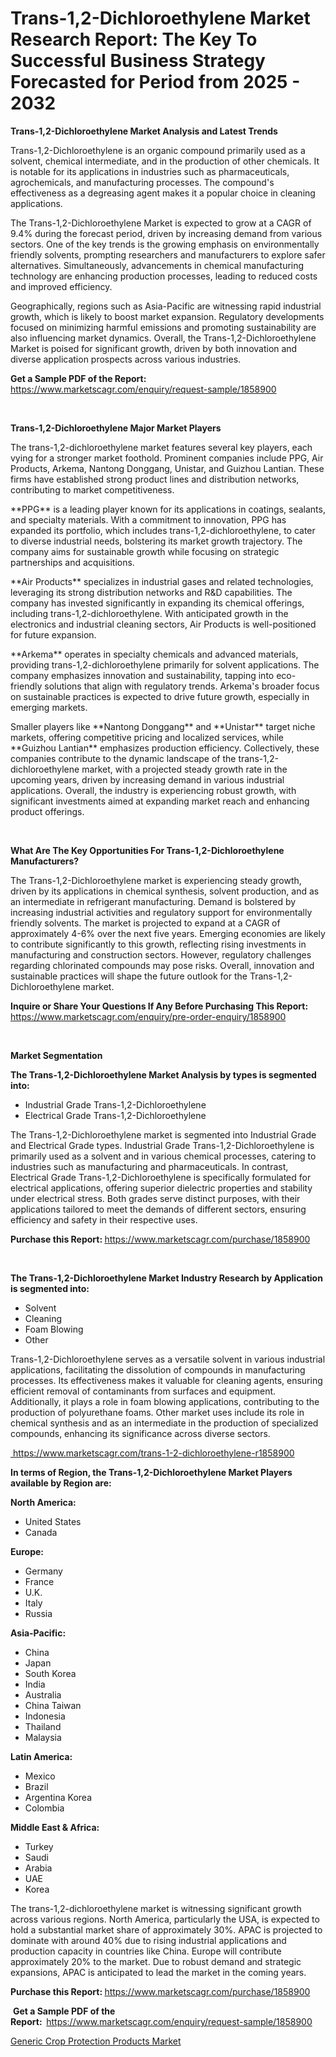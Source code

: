 <p><h1>Trans-1,2-Dichloroethylene Market Research Report: The Key To Successful Business Strategy Forecasted for Period from 2025 - 2032</h1></p><p><strong>Trans-1,2-Dichloroethylene Market Analysis and Latest Trends</strong></p>
<p><p>Trans-1,2-Dichloroethylene is an organic compound primarily used as a solvent, chemical intermediate, and in the production of other chemicals. It is notable for its applications in industries such as pharmaceuticals, agrochemicals, and manufacturing processes. The compound's effectiveness as a degreasing agent makes it a popular choice in cleaning applications.</p><p>The Trans-1,2-Dichloroethylene Market is expected to grow at a CAGR of 9.4% during the forecast period, driven by increasing demand from various sectors. One of the key trends is the growing emphasis on environmentally friendly solvents, prompting researchers and manufacturers to explore safer alternatives. Simultaneously, advancements in chemical manufacturing technology are enhancing production processes, leading to reduced costs and improved efficiency.</p><p>Geographically, regions such as Asia-Pacific are witnessing rapid industrial growth, which is likely to boost market expansion. Regulatory developments focused on minimizing harmful emissions and promoting sustainability are also influencing market dynamics. Overall, the Trans-1,2-Dichloroethylene Market is poised for significant growth, driven by both innovation and diverse application prospects across various industries.</p></p>
<p><strong>Get a Sample PDF of the Report:&nbsp;</strong> <a href="https://www.marketscagr.com/enquiry/request-sample/1858900?utm_campaign=2667&utm_medium=2&utm_source=Github&utm_content=ia&utm_term=03042025&utm_id=trans-12-dichloroethylene">https://www.marketscagr.com/enquiry/request-sample/1858900</a></p>
<p>&nbsp;</p>
<p><strong>Trans-1,2-Dichloroethylene Major Market Players</strong></p>
<p><p>The trans-1,2-dichloroethylene market features several key players, each vying for a stronger market foothold. Prominent companies include PPG, Air Products, Arkema, Nantong Donggang, Unistar, and Guizhou Lantian. These firms have established strong product lines and distribution networks, contributing to market competitiveness.</p><p>**PPG** is a leading player known for its applications in coatings, sealants, and specialty materials. With a commitment to innovation, PPG has expanded its portfolio, which includes trans-1,2-dichloroethylene, to cater to diverse industrial needs, bolstering its market growth trajectory. The company aims for sustainable growth while focusing on strategic partnerships and acquisitions.</p><p>**Air Products** specializes in industrial gases and related technologies, leveraging its strong distribution networks and R&D capabilities. The company has invested significantly in expanding its chemical offerings, including trans-1,2-dichloroethylene. With anticipated growth in the electronics and industrial cleaning sectors, Air Products is well-positioned for future expansion.</p><p>**Arkema** operates in specialty chemicals and advanced materials, providing trans-1,2-dichloroethylene primarily for solvent applications. The company emphasizes innovation and sustainability, tapping into eco-friendly solutions that align with regulatory trends. Arkema's broader focus on sustainable practices is expected to drive future growth, especially in emerging markets.</p><p>Smaller players like **Nantong Donggang** and **Unistar** target niche markets, offering competitive pricing and localized services, while **Guizhou Lantian** emphasizes production efficiency. Collectively, these companies contribute to the dynamic landscape of the trans-1,2-dichloroethylene market, with a projected steady growth rate in the upcoming years, driven by increasing demand in various industrial applications. Overall, the industry is experiencing robust growth, with significant investments aimed at expanding market reach and enhancing product offerings.</p></p>
<p>&nbsp;</p>
<p><strong>What Are The Key Opportunities For Trans-1,2-Dichloroethylene Manufacturers?</strong></p>
<p><p>The Trans-1,2-Dichloroethylene market is experiencing steady growth, driven by its applications in chemical synthesis, solvent production, and as an intermediate in refrigerant manufacturing. Demand is bolstered by increasing industrial activities and regulatory support for environmentally friendly solvents. The market is projected to expand at a CAGR of approximately 4-6% over the next five years. Emerging economies are likely to contribute significantly to this growth, reflecting rising investments in manufacturing and construction sectors. However, regulatory challenges regarding chlorinated compounds may pose risks. Overall, innovation and sustainable practices will shape the future outlook for the Trans-1,2-Dichloroethylene market.</p></p>
<p><strong>Inquire or Share Your Questions If Any Before Purchasing This Report:</strong> <a href="https://www.marketscagr.com/enquiry/pre-order-enquiry/1858900?utm_campaign=2667&utm_medium=2&utm_source=Github&utm_content=ia&utm_term=03042025&utm_id=trans-12-dichloroethylene">https://www.marketscagr.com/enquiry/pre-order-enquiry/1858900</a></p>
<p>&nbsp;</p>
<p><strong>Market Segmentation</strong></p>
<p><strong>The Trans-1,2-Dichloroethylene Market Analysis by types is segmented into:</strong></p>
<p><ul><li>Industrial Grade Trans-1,2-Dichloroethylene</li><li>Electrical Grade Trans-1,2-Dichloroethylene</li></ul></p>
<p><p>The Trans-1,2-Dichloroethylene market is segmented into Industrial Grade and Electrical Grade types. Industrial Grade Trans-1,2-Dichloroethylene is primarily used as a solvent and in various chemical processes, catering to industries such as manufacturing and pharmaceuticals. In contrast, Electrical Grade Trans-1,2-Dichloroethylene is specifically formulated for electrical applications, offering superior dielectric properties and stability under electrical stress. Both grades serve distinct purposes, with their applications tailored to meet the demands of different sectors, ensuring efficiency and safety in their respective uses.</p></p>
<p><strong>Purchase this Report:&nbsp;</strong><a href="https://www.marketscagr.com/purchase/1858900?utm_campaign=2667&utm_medium=2&utm_source=Github&utm_content=ia&utm_term=03042025&utm_id=trans-12-dichloroethylene">https://www.marketscagr.com/purchase/1858900</a></p>
<p>&nbsp;</p>
<p><strong>The Trans-1,2-Dichloroethylene Market Industry Research by Application is segmented into:</strong></p>
<p><ul><li>Solvent</li><li>Cleaning</li><li>Foam Blowing</li><li>Other</li></ul></p>
<p><p>Trans-1,2-Dichloroethylene serves as a versatile solvent in various industrial applications, facilitating the dissolution of compounds in manufacturing processes. Its effectiveness makes it valuable for cleaning agents, ensuring efficient removal of contaminants from surfaces and equipment. Additionally, it plays a role in foam blowing applications, contributing to the production of polyurethane foams. Other market uses include its role in chemical synthesis and as an intermediate in the production of specialized compounds, enhancing its significance across diverse sectors.</p></p>
<p><a href="https://www.marketscagr.com/trans-1-2-dichloroethylene-r1858900?utm_campaign=2667&utm_medium=2&utm_source=Github&utm_content=ia&utm_term=03042025&utm_id=trans-12-dichloroethylene">&nbsp;https://www.marketscagr.com/trans-1-2-dichloroethylene-r1858900</a></p>
<p><strong>In terms of Region, the Trans-1,2-Dichloroethylene Market Players available by Region are:</strong></p>
<p>
    <p> <strong> North America: </strong>
        <ul>
            <li>United States</li>
            <li>Canada</li>
        </ul>
        </p> 
    <p> <strong> Europe: </strong>
        <ul>
            <li>Germany</li>
            <li>France</li>
            <li>U.K.</li>
            <li>Italy</li>
            <li>Russia</li>
        </ul>
        </p> 
    <p> <strong> Asia-Pacific: </strong>
        <ul>
            <li>China</li>
            <li>Japan</li>
            <li>South Korea</li>
            <li>India</li>
            <li>Australia</li>
            <li>China Taiwan</li>
            <li>Indonesia</li>
            <li>Thailand</li>
            <li>Malaysia</li>
        </ul>
        </p> 
    <p> <strong> Latin America: </strong>
        <ul>
            <li>Mexico</li>
            <li>Brazil</li>
            <li>Argentina Korea</li>
            <li>Colombia</li>
        </ul>
        </p> 
    <p> <strong> Middle East & Africa: </strong>
        <ul>
            <li>Turkey</li>
            <li>Saudi</li>
            <li>Arabia</li>
            <li>UAE</li>
            <li>Korea</li>
        </ul>
    </p>
    </p>
<p><p>The trans-1,2-dichloroethylene market is witnessing significant growth across various regions. North America, particularly the USA, is expected to hold a substantial market share of approximately 30%. APAC is projected to dominate with around 40% due to rising industrial applications and production capacity in countries like China. Europe will contribute approximately 20% to the market. Due to robust demand and strategic expansions, APAC is anticipated to lead the market in the coming years.</p></p>
<p><strong>Purchase this Report: </strong><a href="https://www.marketscagr.com/purchase/1858900?utm_campaign=2667&utm_medium=2&utm_source=Github&utm_content=ia&utm_term=03042025&utm_id=trans-12-dichloroethylene">https://www.marketscagr.com/purchase/1858900</a></p>
<p>&nbsp;<strong>Get a Sample PDF of the Report:&nbsp;&nbsp;</strong><a href="https://www.marketscagr.com/enquiry/request-sample/1858900?utm_campaign=2667&utm_medium=2&utm_source=Github&utm_content=ia&utm_term=03042025&utm_id=trans-12-dichloroethylene">https://www.marketscagr.com/enquiry/request-sample/1858900</a></p>
<p><strong></strong></p>
<p><p><a href="https://github.com/shirleenfraker87/Market-Research-Report-List-1/blob/main/generic-crop-protection-products-market.md?utm_campaign=2667&utm_medium=2&utm_source=Github&utm_content=ia&utm_term=03042025&utm_id=trans-12-dichloroethylene">Generic Crop Protection Products Market</a></p></p>